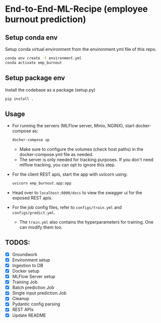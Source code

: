 # End-to-End-ML-Recipe (employee burnout prediction)

## Setup conda env
Setup conda virtual environment from the environment.yml file of this repo.
```bash
conda env create -f environment.yml
conda activate emp_burnout
```

## Setup package env
Install the codebase as a package (setup.py)
```bash
pip install .
```

## Usage
- For running the servers (MLFlow server, Minio, NGINX), start docker-compose as:
    ```bash
    docker-compose up 
    ```
    - Make sure to configure the volumes (check host paths) in the docker-compose.yml file as needed.
    - The server is only needed for tracking purposes. If you don't need mlflow tracking, you can opt to ignore this step.

- For the client REST apis, start the app with uvicorn using:
    ```bash
    uvicorn emp_burnout.app:app
    ```
- Head over to `localhost:8000/docs` to view the swagger ui for the exposed REST apis.
- For the job config files, refer to `configs/train.yml` and `configs/predict.yml`.
    - The `train.yml` also contains the hyperparameters for training. One can modify them too.

## TODOS:
- [x] Groundwork
- [x] Environment setup
- [x] Ingestion to DB
- [x] Docker setup
- [x] MLFlow Server setup
- [x] Training Job
- [x] Batch prediction Job
- [x] Single input prediction Job
- [x] Cleanup
- [x] Pydantic config parsing
- [x] REST APIs
- [x] Update README
